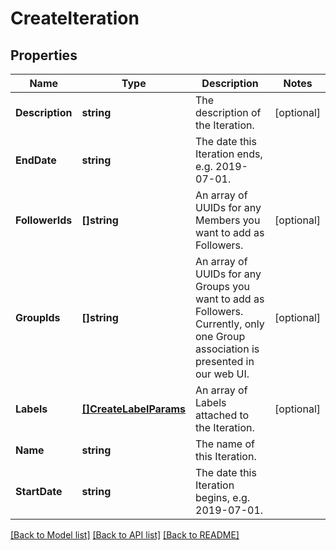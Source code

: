 # CreateIteration

## Properties

Name | Type | Description | Notes
------------ | ------------- | ------------- | -------------
**Description** | **string** | The description of the Iteration. | [optional] 
**EndDate** | **string** | The date this Iteration ends, e.g. 2019-07-01. | 
**FollowerIds** | **[]string** | An array of UUIDs for any Members you want to add as Followers. | [optional] 
**GroupIds** | **[]string** | An array of UUIDs for any Groups you want to add as Followers. Currently, only one Group association is presented in our web UI. | [optional] 
**Labels** | [**[]CreateLabelParams**](CreateLabelParams.md) | An array of Labels attached to the Iteration. | [optional] 
**Name** | **string** | The name of this Iteration. | 
**StartDate** | **string** | The date this Iteration begins, e.g. 2019-07-01. | 

[[Back to Model list]](../README.md#documentation-for-models) [[Back to API list]](../README.md#documentation-for-api-endpoints) [[Back to README]](../README.md)


